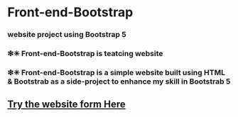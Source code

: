 # Front-end-Bootstrap
### website project using  Bootstrap 5

### ❇✳ Front-end-Bootstrap is teatcing website

### ❇✳ Front-end-Bootstrap is a simple website built using HTML & Bootstrab  as a side-project to enhance my skill in  Bootstrab 5


## [Try the website form Here](https://ahmed-roshdy-1.github.io/Front-end-Bootstrap/Index.html)


